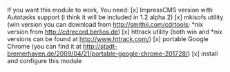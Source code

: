 If you want this module to work, You need:
  [x] ImpressCMS version with Autotasks support (i think it will be included in 1.2 alpha 2)
  [x] mkisofs utility (win version you can download from http://smithii.com/cdrtools; *nix version from http://cdrecord.berlios.de)
  [x] httrack utility (both win and *nix versions can be found at http://www.httrack.com/)
  [x] portable Google Chrome (you can find it at http://stadt-bremerhaven.de/2009/04/21/portable-google-chrome-201728/)
  [x] install and configure this module